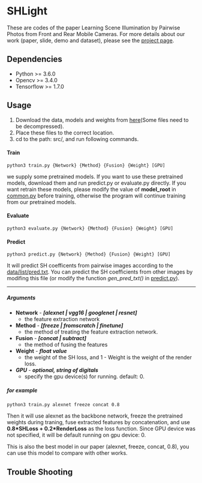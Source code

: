 # SHLight
These are codes of the paper Learning Scene Illumination by Pairwise Photos from Front and Rear Mobile Cameras. For more details about our work (paper, slide, demo and dataset), please see the [project page](http://cg.tuoo.me/project/shlight).

## Dependencies
  + Python >= 3.6.0
  + Opencv >=  3.4.0
  + Tensorflow >= 1.7.0

## Usage
  1. Download the data, models and weights from [here](https://drive.google.com/drive/folders/16RH9lnAga4wdWQUuTUIjL8I7yoR-WWMe)(Some files need to be decompressed).
  2. Place these files to the correct location.
  3. cd to the path: src/, and run following commands.
    
 #### Train
    python3 train.py {Network} {Method} {Fusion} {Weight} [GPU]
  we supply some pretrained models. If you want to use these pretrained models, download them and run predict.py or evaluate.py directly. If you want retrain these models, please modify the value of **model_root** in [common.py](./src/common.py) before training, otherwise the program will continue training from our pretrained models.
  
 #### Evaluate
    python3 evaluate.py {Network} {Method} {Fusion} {Weight} [GPU]

 #### Predict
    python3 predict.py {Network} {Method} {Fusion} {Weight} [GPU]
 It will predict SH coefficents from pairwise images according to the [data/list/pred.txt](./data/list/pred.txt). You can predict the SH coefficients from other images by modifing this file (or modify the function *gen_pred_txt()* in [predict.py](./src/predict.py)).
___
##### *Arguments*
  + **Network** - ***[alexnet | vgg16 | googlenet | resnet]***
    + the feature extraction network
  + **Method** - ***[freeze | fromscratch | finetune]***
    + the method of treating the feature extraction network.
  + **Fusion** - ***[concat | subtract]***
    + the method of fusing the features
  + **Weight** - ***float value***
    + the weight of the SH loss, and 1 - Weight is the weight of the render loss.
  + ***GPU*** - ***optional, string of digitals***
    + specify the gpu device(s) for running. default: 0. 
    
##### *for example*
    python3 train.py alexnet freeze concat 0.8
    
  Then it will use alexnet as the backbone network, freeze the pretrained weights during traning, fuse extracted features by concatenation, and use **0.8\*SHLoss + 0.2\*RenderLoss** as the loss function. Since GPU device was not specified, it will be default running on gpu device: 0.

  This is also the best model in our paper (alexnet, freeze, concat, 0.8), you can use this model to compare with other works.


## Trouble Shooting
